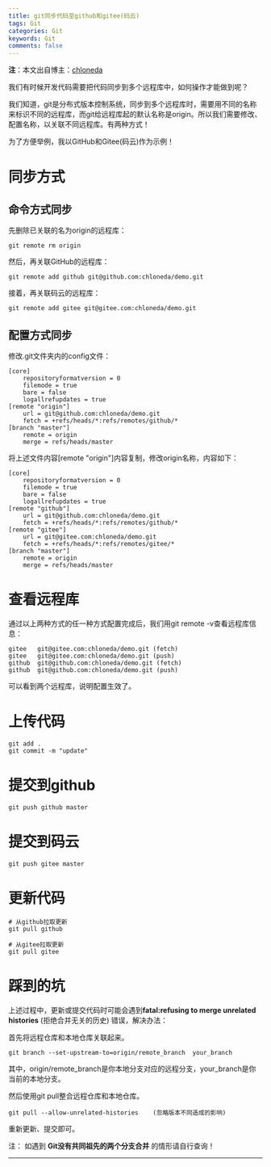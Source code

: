```yaml
---
title: git同步代码至github和gitee(码云)
tags: Git
categories: Git
keywords: Git
comments: false
---
```

**注**：本文出自博主：[chloneda](https://chloneda.github.io/)

我们有时候开发代码需要把代码同步到多个远程库中，如何操作才能做到呢？

我们知道，git是分布式版本控制系统，同步到多个远程库时，需要用不同的名称来标识不同的远程库，而git给远程库起的默认名称是origin。所以我们需要修改、配置名称，以关联不同远程库。有两种方式！

为了方便举例，我以GitHub和Gitee(码云)作为示例！

# 同步方式

## 命令方式同步
先删除已关联的名为origin的远程库：
```
git remote rm origin
```

然后，再关联GitHub的远程库：
```
git remote add github git@github.com:chloneda/demo.git
```

接着，再关联码云的远程库：
```
git remote add gitee git@gitee.com:chloneda/demo.git
```

## 配置方式同步

修改.git文件夹内的config文件：
```
[core]
	repositoryformatversion = 0
	filemode = true
	bare = false
	logallrefupdates = true
[remote "origin"]
	url = git@github.com:chloneda/demo.git
	fetch = +refs/heads/*:refs/remotes/github/*
[branch "master"]
	remote = origin
	merge = refs/heads/master
```
将上述文件内容[remote "origin"]内容复制，修改origin名称，内容如下：
```
[core]
	repositoryformatversion = 0
	filemode = true
	bare = false
	logallrefupdates = true
[remote "github"]
	url = git@github.com:chloneda/demo.git
	fetch = +refs/heads/*:refs/remotes/github/*
[remote "gitee"]
	url = git@gitee.com:chloneda/demo.git
	fetch = +refs/heads/*:refs/remotes/gitee/*
[branch "master"]
	remote = origin
	merge = refs/heads/master
```

# 查看远程库

通过以上两种方式的任一种方式配置完成后，我们用git remote -v查看远程库信息：
```
gitee   git@gitee.com:chloneda/demo.git (fetch)
gitee   git@gitee.com:chloneda/demo.git (push)
github  git@github.com:chloneda/demo.git (fetch)
github  git@github.com:chloneda/demo.git (push)
```
可以看到两个远程库，说明配置生效了。

# 上传代码
```
git add .
git commit -m "update"
```

# 提交到github
```
git push github master
```

# 提交到码云
```
git push gitee master
```

# 更新代码
```
# 从github拉取更新
git pull github

# 从gitee拉取更新
git pull gitee
```

# 踩到的坑
上述过程中，更新或提交代码时可能会遇到**fatal:refusing to merge unrelated histories** (拒绝合并无关的历史) 错误，解决办法：

首先将远程仓库和本地仓库关联起来。

```
git branch --set-upstream-to=origin/remote_branch  your_branch
```
其中，origin/remote_branch是你本地分支对应的远程分支，your_branch是你当前的本地分支。


然后使用git pull整合远程仓库和本地仓库。
```
git pull --allow-unrelated-histories    (忽略版本不同造成的影响)
```
重新更新、提交即可。

注： 如遇到 **Git没有共同祖先的两个分支合并** 的情形请自行查询！




---